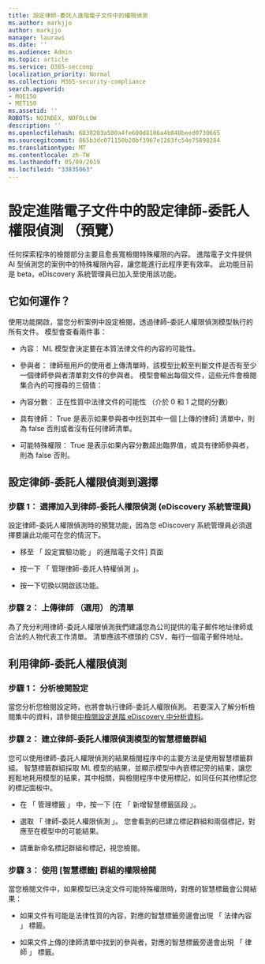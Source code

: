 ```yaml
---
title: 設定律師-委託人進階電子文件中的權限偵測
ms.author: markjjo
author: markjjo
manager: laurawi
ms.date: ''
ms.audience: Admin
ms.topic: article
ms.service: O365-seccomp
localization_priority: Normal
ms.collection: M365-security-compliance
search.appverid:
- MOE150
- MET150
ms.assetid: ''
ROBOTS: NOINDEX, NOFOLLOW
description: ''
ms.openlocfilehash: 6838203a500a4fe600d8186a4b848beed0730665
ms.sourcegitcommit: 865b3dc071150b20bf3967e1263fc54e75898284
ms.translationtype: MT
ms.contentlocale: zh-TW
ms.lasthandoff: 05/09/2019
ms.locfileid: "33835063"
---
```

# <a name="set-up-attorney-client-privilege-detection-preview-in-advanced-ediscovery"></a>設定進階電子文件中的設定律師-委託人權限偵測 （預覽）

任何探索程序的檢閱部分主要且愈長寬檢閱特殊權限的內容。 進階電子文件提供 AI 型偵測您的案例中的特殊權限內容，讓您能進行此程序更有效率。 此功能目前是 beta，eDiscovery 系統管理員已加入至使用該功能。

## <a name="how-does-it-work"></a>它如何運作？

使用功能開啟，當您分析案例中設定檢閱，透過律師-委託人權限偵測模型執行的所有文件。 模型會查看兩件事：

- 內容： ML 模型會決定要在本質法律文件的內容的可能性。

- 參與者： 律師租用戶的使用者上傳清單時，該模型比較至判斷文件是否有至少一個律師參與者清單對文件的參與者。
模型會輸出每個文件，這些元件會檢閱集合內的可搜尋的三個值：

- 內容分數： 正在性質中法律文件的可能性 （介於 0 和 1 之間的分數）

- 具有律師： True 是表示如果參與者中找到其中一個 [上傳的律師] 清單中，則為 false 否則或者沒有任何律師清單。

-  可能特殊權限： True 是表示如果內容分數超出臨界值，或具有律師參與者，則為 false 否則。

## <a name="opting-into-attorney-client-privilege-detection"></a>設定律師-委託人權限偵測到選擇

### <a name="step-1-opt-into-attorney-client-privilege-detection-ediscovery-admin"></a>步驟 1： 選擇加入到律師-委託人權限偵測 (eDiscovery 系統管理員)

設定律師-委託人權限偵測時的預覽功能，因為您 eDiscovery 系統管理員必須選擇要讓此功能可在您的情況下。

- 移至 「 設定實驗功能 」 的進階電子文件] 頁面

- 按一下 「 管理律師-委託人特權偵測 」。

- 按一下切換以開啟該功能。

### <a name="step-2-upload-a-list-of-attorneys-optional"></a>步驟 2： 上傳律師 （選用） 的清單

為了充分利用律師-委託人權限偵測我們建議您為公司提供的電子郵件地址律師或合法的人物代表工作清單。 清單應該不標頭的 CSV，每行一個電子郵件地址。

## <a name="leveraging-attorney-client-privilege-detection"></a>利用律師-委託人權限偵測 

### <a name="step-1-analyze-a-review-set"></a>步驟 1： 分析檢閱設定

當您分析您檢閱設定時，也將會執行律師-委託人權限偵測。 若要深入了解分析檢閱集中的資料，請參閱[中檢閱設定進階 eDiscovery 中分析資料](analyzing-data-in-review-set.md)。

### <a name="step-2-create-a-smart-tag-group-with-attorney-client-privilege-detection-model"></a>步驟 2： 建立律師-委託人權限偵測模型的智慧標籤群組

您可以使用律師-委託人權限偵測的結果檢閱程序中的主要方法是使用智慧標籤群組。 智慧標籤群組採取 ML 模型的結果，並顯示模型中內嵌標記旁的結果，讓您輕鬆地耗用模型的結果，其中相關，與檢閱程序中使用標記，如同任何其他標記您的標記面板中。

- 在 「 管理標籤 」 中，按一下 [在 「 新增智慧標籤區段 」。

- 選取 「 律師-委託人權限偵測 」。 您會看到的已建立標記群組和兩個標記，對應至在模型中的可能結果。

- 請重新命名標記群組和標記，視您檢閱。

### <a name="step-3-use-the-smart-tag-group-for-privilege-review"></a>步驟 3： 使用 [智慧標籤] 群組的權限檢閱

當您檢閱文件中，如果模型已決定文件可能特殊權限時，對應的智慧標籤會公開結果：

- 如果文件有可能是法律性質的內容，對應的智慧標籤旁邊會出現 「 法律內容 」 標籤。

- 如果文件上傳的律師清單中找到的參與者，對應的智慧標籤旁邊會出現 「 律師 」 標籤。
